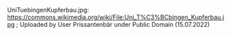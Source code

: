 UniTuebingenKupferbau.jpg: https://commons.wikimedia.org/wiki/File:Uni_T%C3%BCbingen_Kupferbau.jpg ; Uploaded by User Prissantenbär under Public Domain (15.07.2022)